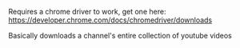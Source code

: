Requires a chrome driver to work, get one here: https://developer.chrome.com/docs/chromedriver/downloads

Basically downloads a channel's entire collection of youtube videos

